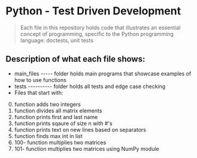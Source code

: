 # Python - Test Driven Development
> Each file in this repository holds code that illustrates an essential concept of programming,
> specific to the Python programming language:
> doctests, unit tests

## Description of what each file shows:
* main_files ----- folder holds main programs that showcase examples of how to use functions
* tests ---------- folder holds all tests and edge case checking
* Files that start with:
0. function adds two integers
2. function divides all matrix elements
3. function prints first and last name
4. function prints sqaure of size n with #'s
5. function prints text on new lines based on separators
6. function finds max int in list
100. 100- function multiplies two matrices
101. 101- function multiplies two matrices using NumPy module
